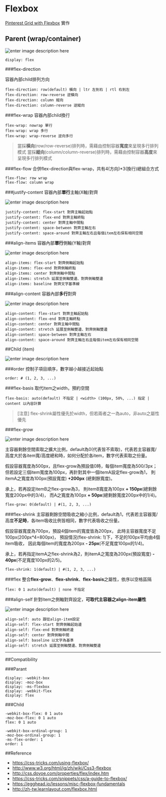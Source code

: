# Flexbox

[Pinterest Grid with Flexbox](http://codepen.io/estherj-hsu/pen/bVXOMY) 實作

## Parent (wrap/container)

![enter image description here](https://cdn.css-tricks.com/wp-content/uploads/2014/05/flex-container.svg)

    display: flex

###flex-direction

容器內部child排列方向


    flex-direction: row(default) 橫向 | ltr 左到右 | rtl 右到左 
    flex-direction: row-reverse 逆橫向
    flex-direction: column 縱向
    flex-direction: column-reverse 逆縱向


###flex-wrap
容器內部child換行

    flex-wrap: nowrap 單行
    flex-wrap: wrap 多行
    flex-wrap: wrap-reverse 逆向多行

> 當採**橫向**(row/row-reverse)排列時，需藉由控制容器**寬度**來呈現多行排列模式
> 當採**縱向**(column/column-reverse)排列時，需藉由控制容器**高度**來呈現多行排列模式

###flex-flow
合併flex-direction與flex-wrap，共有4(方向)*3(換行)總組合方式

    flex-flow: row wrap
    flex-flow: column wrap

###justify-content
容器內部**單行**主軸(X軸)對齊

![enter image description here](https://cdn.css-tricks.com/wp-content/uploads/2013/04/justify-content.svg)

    justify-content: flex-start 對齊主軸起始點
    justify-content: flex-end 對齊主軸終點
    justify-content: center 對齊主軸中間點
    justify-content: space-between 對齊主軸左右
    justify-content: space-around 對齊主軸左右且每個item左右保有相同空間
 
###align-items
容器內部**單行**側軸(Y軸)對齊

![enter image description here](https://cdn.css-tricks.com/wp-content/uploads/2014/05/align-items.svg)

    align-items: flex-start 對齊側軸起始點
    align-items: flex-end 對齊側軸終點
    align-items: center 對齊側軸中間點
    align-items: stretch 延展至側軸雙邊、對齊側軸雙邊
    align-items: baseline 對齊文字基準線

###align-content
容器內部**多行**對齊

![enter image description here](https://cdn.css-tricks.com/wp-content/uploads/2013/04/align-content.svg)

    align-content: flex-start 對齊主軸起始點
    align-content: flex-end 對齊主軸終點
    align-content: center 對齊主軸中間點
    align-content: stretch 延展至側軸雙邊、對齊側軸雙邊
    align-content: space-between 對齊主軸左右
    align-content: space-around 對齊主軸左右且每個item左右保有相同空間

##Child (item)

![enter image description here](https://cdn.css-tricks.com/wp-content/uploads/2014/05/flex-items.svg)

###order
控制子項目順序，數字越小越接近起始點

    order: # (1, 2, 3, ...)

###flex-basis
取代item之width，預約空間

    flex-basis: auto(default) 不指定 | <width> (100px, 50%, ...) 指定 | content 以內容計算

> [注意]  flex-shrink屬性優先於width，但若兩者之一為auto，非auto之屬性優先

###flex-grow

![enter image description here](https://cdn.css-tricks.com/wp-content/uploads/2014/05/flex-grow.svg)

主容器剩餘空間索取之擴大比例，default為0(代表皆不索取)，代表若主容器寬/高度大於各item寬/高度總和時，如何分配於各item，數字代表索取之份量。

假設容器寬度為500px，且flex-grow為預設值0時，每個item寬度為500/3px；
但若設定三個item寬度為100px，再針對其中一個itemA設定flex-grow為1，
則itemA之寬度為100px(預設寬度) **+200px** (總剩餘寬度)。

承上，若再設定itemB之flex-grow為3，
則itemB寬度為100px **+ 150px**(總剩餘寬度200px中的3/4)，
而A之寬度為100px **+ 50px**(總剩餘寬度200px中的1/4)。

    flex-grow: 0(default) | #(1, 2, 3, ...)
 
###flex-shrink
主容器剩餘空間吸收之縮小比例，default為1，代表若主容器寬/高度**不足時**，各item吸收比例皆相同，數字代表吸收之份量。

假設容器寬度為700px，預設4個item的寬度皆為200px，
此時主容器寬度不足100px(200px*4=800px)，
預設情況(flex-shrink: 1)下，不足的100px平均由4個item吸收，
因此每個item的寬度為200px **- 25px**(不足寬度100px的1/4)。

承上，若再指定itemA之flex-shrink為2，則itemA之寬度為200px(預設寬度) **- 40px**(不足寬度100px的2/5)。

    flex-shrink: 1(default) | #(1, 2, 3, ...)

###flex
整合**flex-grow**、**flex-shrink**、**flex-basis**之屬性，依序以空格區隔

    flex: 0 1 auto(default) | none 不指定

###align-self
針對item之側軸對齊設定，**可取代主容器之align-item屬性**

![enter image description here](https://cdn.css-tricks.com/wp-content/uploads/2014/05/align-items.svg)


    align-self: auto 跟從align-item設定
    align-self: flex-start 對齊側軸起始邊
    align-self: flex-end 對齊側軸終邊
    align-self: center 對齊側軸中間
    align-self: baseline 以文字為基準
    align-self: stretch 延展至側軸雙邊、對齊側軸雙邊


----------

##Compatibility

###Parant

    display: -webkit-box
    display: -moz-box
    display: -ms-flexbox
    display: -webkit-flex
    display: flex

###Child

    -webkit-box-flex: 0 1 auto
	-moz-box-flex: 0 1 auto
	flex: 0 1 auto

	-webkit-box-ordinal-group: 1
	-moz-box-ordinal-group: 1 
	-ms-flex-order: 1
	order: 1



##Reference
* https://css-tricks.com/using-flexbox/
* http://www.w3.org/html/ig/zh/wiki/Css3-flexbox
* http://css.doyoe.com/properties/flex/index.htm
* https://css-tricks.com/snippets/css/a-guide-to-flexbox/
* https://egghead.io/lessons/misc-flexbox-fundamentals
* http://zh-tw.learnlayout.com/flexbox.html
